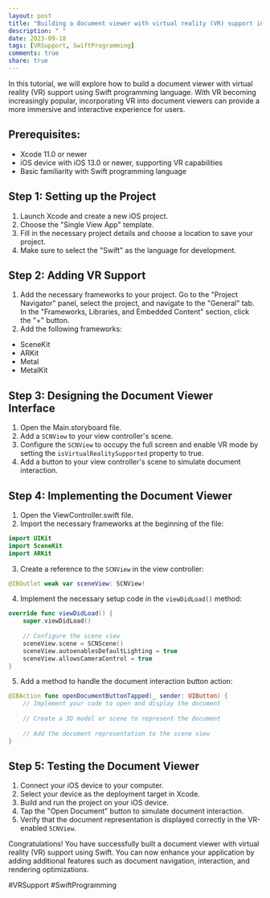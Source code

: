 ```yaml
---
layout: post
title: "Building a document viewer with virtual reality (VR) support in Swift"
description: " "
date: 2023-09-18
tags: [VRSupport, SwiftProgramming]
comments: true
share: true
---
```


In this tutorial, we will explore how to build a document viewer with virtual reality (VR) support using Swift programming language. With VR becoming increasingly popular, incorporating VR into document viewers can provide a more immersive and interactive experience for users.

## Prerequisites:
- Xcode 11.0 or newer
- iOS device with iOS 13.0 or newer, supporting VR capabilities
- Basic familiarity with Swift programming language

## Step 1: Setting up the Project
1. Launch Xcode and create a new iOS project.
2. Choose the "Single View App" template.
3. Fill in the necessary project details and choose a location to save your project.
4. Make sure to select the "Swift" as the language for development.

## Step 2: Adding VR Support
1. Add the necessary frameworks to your project. Go to the "Project Navigator" panel, select the project, and navigate to the "General" tab. In the "Frameworks, Libraries, and Embedded Content" section, click the "+" button.
2. Add the following frameworks:
- SceneKit
- ARKit
- Metal
- MetalKit

## Step 3: Designing the Document Viewer Interface
1. Open the Main.storyboard file.
2. Add a `SCNView` to your view controller's scene.
3. Configure the `SCNView` to occupy the full screen and enable VR mode by setting the `isVirtualRealitySupported` property to true.
4. Add a button to your view controller's scene to simulate document interaction.

## Step 4: Implementing the Document Viewer
1. Open the ViewController.swift file.
2. Import the necessary frameworks at the beginning of the file:
```swift
import UIKit
import SceneKit
import ARKit
```
3. Create a reference to the `SCNView` in the view controller:
```swift
@IBOutlet weak var sceneView: SCNView!
```
4. Implement the necessary setup code in the `viewDidLoad()` method:
```swift
override func viewDidLoad() {
    super.viewDidLoad()
    
    // Configure the scene view
    sceneView.scene = SCNScene()
    sceneView.autoenablesDefaultLighting = true
    sceneView.allowsCameraControl = true
}
```
5. Add a method to handle the document interaction button action:
```swift
@IBAction func openDocumentButtonTapped(_ sender: UIButton) {
    // Implement your code to open and display the document
    
    // Create a 3D model or scene to represent the document
    
    // Add the document representation to the scene view
}
```

## Step 5: Testing the Document Viewer
1. Connect your iOS device to your computer.
2. Select your device as the deployment target in Xcode.
3. Build and run the project on your iOS device.
4. Tap the "Open Document" button to simulate document interaction.
5. Verify that the document representation is displayed correctly in the VR-enabled `SCNView`.

Congratulations! You have successfully built a document viewer with virtual reality (VR) support using Swift. You can now enhance your application by adding additional features such as document navigation, interaction, and rendering optimizations.

#VRSupport #SwiftProgramming